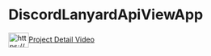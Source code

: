 # DiscordLanyardApiViewApp

<a href="https://www.youtube.com/c/https://www.youtube.com/watch?v=cqq6dguuqze&t=24s" target="blank"><img align="center" src="https://raw.githubusercontent.com/rahuldkjain/github-profile-readme-generator/master/src/images/icons/Social/youtube.svg" alt="https://www.youtube.com/watch?v=cqq6dguuqze&t=24s" height="30" width="40" />Project Detail Video</a> 

